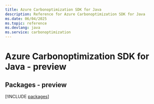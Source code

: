 ```yaml
---
title: Azure Carbonoptimization SDK for Java
description: Reference for Azure Carbonoptimization SDK for Java
ms.date: 06/04/2025
ms.topic: reference
ms.devlang: java
ms.service: carbonoptimization
---
```

# Azure Carbonoptimization SDK for Java - preview
## Packages - preview
[!INCLUDE [packages](carbonoptimization-index.md)]